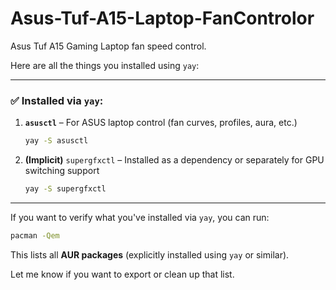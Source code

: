 # Asus-Tuf-A15-Laptop-FanControlor

Asus Tuf A15 Gaming Laptop fan speed control.



Here are all the things you installed using `yay`:

---

### ✅ Installed via `yay`:

1. **`asusctl`** – For ASUS laptop control (fan curves, profiles, aura, etc.)

   ```bash
   yay -S asusctl
   ```

2. **(Implicit)** `supergfxctl` – Installed as a dependency or separately for GPU switching support

   ```bash
   yay -S supergfxctl
   ```

---

If you want to verify what you've installed via `yay`, you can run:

```bash
pacman -Qem
```

This lists all **AUR packages** (explicitly installed using `yay` or similar).

Let me know if you want to export or clean up that list.
